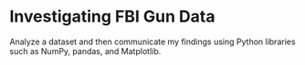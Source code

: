 # Investigating FBI Gun Data

Analyze a dataset and then communicate my findings using Python libraries such as NumPy, pandas, and Matplotlib.